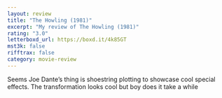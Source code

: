 ```yaml
---
layout: review
title: "The Howling (1981)"
excerpt: "My review of The Howling (1981)"
rating: "3.0"
letterboxd_url: https://boxd.it/4k85GT
mst3k: false
rifftrax: false
category: movie-review
---
```


Seems Joe Dante’s thing is shoestring plotting to showcase cool special effects. The transformation looks cool but boy does it take a while
